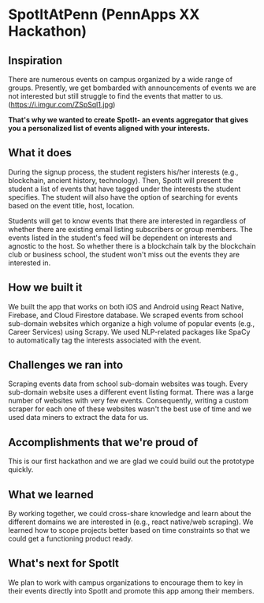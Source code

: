# SpotItAtPenn (PennApps XX Hackathon)

## Inspiration 
There are numerous events on campus organized by a wide range of groups. Presently, we get bombarded with announcements of events we are not interested but still struggle to find the events that matter to us. 
(https://i.imgur.com/ZSpSql1.jpg)

**That's why we wanted to create SpotIt- an events aggregator that gives you a personalized list of events aligned with your interests.** 


## What it does
During the signup process, the student registers his/her interests (e.g., blockchain, ancient history, technology). Then, SpotIt will present the student a list of events that have tagged under the interests the student specifies. 
The student will also have the option of searching for events based on the event title, host, location. 

Students will get to know events that there are interested in regardless of whether there are existing email listing subscribers or group members. The events listed in the student's feed will be dependent on interests and agnostic to the host. So whether there is a blockchain talk by the blockchain club or business school, the student won't miss out the events they are interested in. 

## How we built it
We built the app that works on both iOS and Android using React Native, Firebase, and Cloud Firestore database. We scraped events from school sub-domain websites which organize a high volume of popular events (e.g., Career Services) using Scrapy. We used NLP-related packages like SpaCy to automatically tag the interests associated with the event. 

## Challenges we ran into
Scraping events data from school sub-domain websites was tough. Every sub-domain website uses a different event listing format. There was a large number of websites with very few events. Consequently, writing a custom scraper for each one of these websites wasn't the best use of time and we used data miners to extract the data for us. 

## Accomplishments that we're proud of
This is our first hackathon and we are glad we could build out the prototype quickly. 


## What we learned
By working together, we could cross-share knowledge and learn about the different domains we are interested in (e.g., react native/web scraping). We learned how to scope projects better based on time constraints so that we could get a functioning product ready. 


## What's next for SpotIt 
We plan to work with campus organizations to encourage them to key in their events directly into SpotIt and promote this app among their members. 
